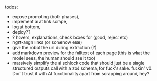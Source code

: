 todos: 
- expose prompting (both phases), 
- implement ai at link scrape, 
- log at bottom, 
- deploy??
- ? hovers, explanations, check boxes for (good, reject etc)
- right-align links (or somehow else)
- give the robot the url during extraction (?)
- add markdown preview for the fulltext of each page (this is what the model sees, the human should see it too)
- massively simplify the ai schlock code that should just be a single structured outputs call with a zod schema, for fuck's sake. fuckin' v0. Don't trust it with AI functionality apart from scrapping around, hey?
